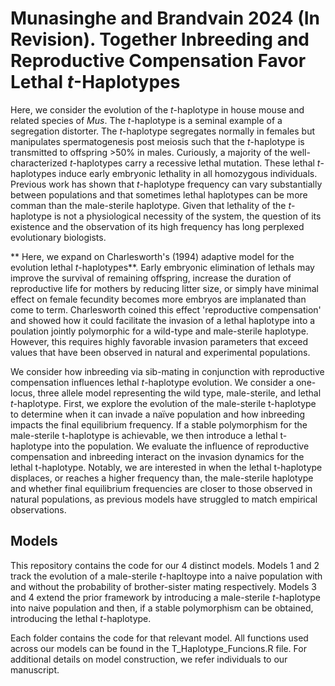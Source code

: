 # Munasinghe and Brandvain 2024 (In Revision). Together Inbreeding and Reproductive Compensation Favor Lethal *t*-Haplotypes

Here, we consider the evolution of the *t*-haplotype in house mouse and related species of *Mus*. The *t*-haplotype is a seminal example of a segregation distorter. The *t*-haplotype segregates normally in females but manipulates spermatogenesis post meiosis such that the *t*-haplotype is transmitted to offspring >50% in males. Curiously, a majority of the well-characterized *t*-haplotypes carry a recessive lethal mutation. These lethal *t*-haplotypes induce early embryonic lethality in all homozygous individuals. Previous work has shown that *t*-haplotype frequency can vary substantially between populations and that sometimes lethal haplotypes can be more comman than the male-sterile haplotype. Given that lethality of the *t*-haplotype is not a physiological necessity of the system, the question of its existence and the observation of its high frequency has long perplexed evolutionary biologists.

** Here, we expand on Charlesworth's (1994) adaptive model for the evolution lethal *t*-haplotypes**. Early embryonic elimination of lethals may improve the survival of remaining offspring, increase the duration of reproductive life for mothers by reducing litter size, or simply have minimal effect on female fecundity becomes more embryos are implanated than come to term. Charlesworth coined this effect 'reproductive compensation' and showed how it could facilitate the invasion of a lethal haplotype into a poulation jointly polymorphic for a wild-type and male-sterile haplotype. However, this requires highly favorable invasion parameters that exceed values that have been observed in natural and experimental populations. 

We consider how inbreeding via sib-mating in conjunction with reproductive compensation influences lethal *t*-haplotype evolution. We consider a one-locus, three allele model representing the wild type, male-sterile, and lethal *t*-haplotype. First, we explore the evolution of the male-sterile t-haplotype to determine when it can invade a naïve population and how inbreeding impacts the final equilibrium frequency. If a stable polymorphism for the male-sterile t-haplotype is achievable, we then introduce a lethal t-haplotype into the population. We evaluate the influence of reproductive compensation and inbreeding interact on the invasion dynamics for the lethal t-haplotype. Notably, we are interested in when the lethal t-haplotype displaces, or reaches a higher frequency than, the male-sterile haplotype and whether final equilibrium frequencies are closer to those observed in natural populations, as previous models have struggled to match empirical observations.

## Models

This repository contains the code for our 4 distinct models. Models 1 and 2 track the evolution of a male-sterile *t*-hapltoype into a naive population with and without the probability of brother-sister  mating respectively. Models 3 and 4 extend the prior framework by introducing a male-sterile *t*-haplotype into naive population and then, if a stable polymorphism can be obtained, introducing the lethal *t*-haplotype. 

Each folder contains the code for that relevant model. All functions used across our models can be found in the T_Haplotype_Funcions.R file. For additional details on model construction, we refer individuals to our manuscript.

